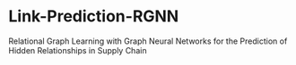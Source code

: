 # Link-Prediction-RGNN
Relational Graph Learning with Graph Neural Networks for the Prediction of Hidden Relationships in Supply Chain
